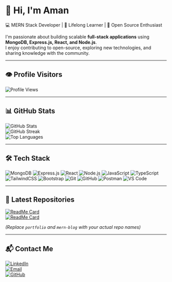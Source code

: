  # 👋 Hi, I'm Aman

💻 MERN Stack Developer | 🌱 Lifelong Learner | 🚀 Open Source Enthusiast  

I'm passionate about building scalable **full-stack applications** using **MongoDB, Express.js, React, and Node.js**.  
I enjoy contributing to open-source, exploring new technologies, and sharing knowledge with the community.  

---

## 👁 Profile Visitors
![Profile Views](https://komarev.com/ghpvc/?username=amankhan2005&label=Visitors&color=0e75b6&style=flat)

---

## 📊 GitHub Stats
![GitHub Stats](https://github-readme-stats.vercel.app/api?username=amankhan2005&show_icons=true&theme=tokyonight&hide_border=true)  
![GitHub Streak](https://streak-stats.demolab.com?user=ayushman021&theme=tokyonight&hide_border=true)  
![Top Languages](https://github-readme-stats.vercel.app/api/top-langs/?username=ayushman021&layout=compact&theme=tokyonight&hide_border=true)  

---

## 🛠️ Tech Stack

![MongoDB](https://img.shields.io/badge/MongoDB-4EA94B?logo=mongodb&logoColor=white)
![Express.js](https://img.shields.io/badge/Express.js-404D59?logo=express&logoColor=white)
![React](https://img.shields.io/badge/React-20232A?logo=react&logoColor=61DAFB)
![Node.js](https://img.shields.io/badge/Node.js-43853D?logo=node-dot-js&logoColor=white)
![JavaScript](https://img.shields.io/badge/JavaScript-323330?logo=javascript&logoColor=F7DF1E)
![TypeScript](https://img.shields.io/badge/TypeScript-007ACC?logo=typescript&logoColor=white)
![TailwindCSS](https://img.shields.io/badge/Tailwind_CSS-38B2AC?logo=tailwind-css&logoColor=white)
![Bootstrap](https://img.shields.io/badge/Bootstrap-563D7C?logo=bootstrap&logoColor=white)
![Git](https://img.shields.io/badge/Git-F05032?logo=git&logoColor=white)
![GitHub](https://img.shields.io/badge/GitHub-100000?logo=github&logoColor=white)
![Postman](https://img.shields.io/badge/Postman-FF6C37?logo=postman&logoColor=white)
![VS Code](https://img.shields.io/badge/VS%20Code-0078d7.svg?logo=visual-studio-code&logoColor=white)

---

## 🚀 Latest Repositories
[![ReadMe Card](https://github-readme-stats.vercel.app/api/pin/?username=ayushman021&repo=portfolio&theme=tokyonight)](https://github.com/ayushman021/portfolio)  
[![ReadMe Card](https://github-readme-stats.vercel.app/api/pin/?username=ayushman021&repo=mern-blog&theme=tokyonight)](https://github.com/ayushman021/mern-blog)  

*(Replace `portfolio` and `mern-blog` with your actual repo names)*  

---

## 📬 Contact Me

[![LinkedIn](https://img.shields.io/badge/LinkedIn-%230077B5.svg?logo=linkedin&logoColor=white)](https://www.linkedin.com/in/amankhan-dev/)  
[![Email](https://img.shields.io/badge/Gmail-D14836?logo=gmail&logoColor=white)](mailto:amankhan099k@gmail.com)  
[![GitHub](https://img.shields.io/badge/GitHub-100000?logo=github&logoColor=white)](https://github.com/amankhan2005)  

  

 

 
 
